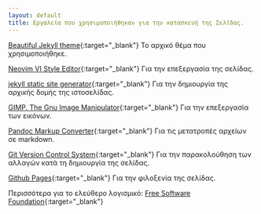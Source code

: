 ```yaml
---
layout: default
title: Εργαλεία που χρησιμοποιήθηκαν για την κατασκευή της Σελίδας.
---
```



[Beautiful Jekyll theme](https://github.com/daattali/beautiful-jekyll){:target="_blank"}  Το αρχικό θέμα που χρησιμοποιήθηκε.

[Neovim VI Style Editor](https://github.com/neovim/neovim){:target="_blank"}   Για την επεξεργασία της σελίδας.

[jekyll static site generator](https://jekyllrb.com/){:target="_blank"}  Για την δημιουργία της αρχικής δομής της ιστοσελίδας.

[GIMP. The Gnu Image Manipulator](https://www.gimp.org/){:target="_blank"}  Για την επεξεργασία των εικόνων.

[Pandoc Markup Converter](https://pandoc.org/){:target="_blank"}  Για τις μετατροπές αρχείων σε markdown.

[Git Version Control System](https://git-scm.com/){:target="_blank"}  Για την παρακολούθηση των αλλαγών κατά τη δημιουργία της σελίδας.


[Github Pages](https://pages.github.com/){:target="_blank"}  Για την φιλοξενία της σελίδας.





Περισσότερα για το ελεύθερο λογισμικό: [Free Software Foundation](https://www.fsf.org/resources/){:target="_blank"} 






